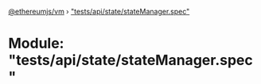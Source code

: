 [@ethereumjs/vm](../README.md) › ["tests/api/state/stateManager.spec"](_tests_api_state_statemanager_spec_.md)

# Module: "tests/api/state/stateManager.spec"


